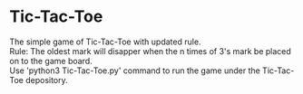 # Tic-Tac-Toe
The simple game of Tic-Tac-Toe with updated rule.  
Rule: The oldest mark will disapper when the n times of 3's mark be placed on to the game board.  
Use 'python3 Tic-Tac-Toe.py' command to run the game under the Tic-Tac-Toe depository.
